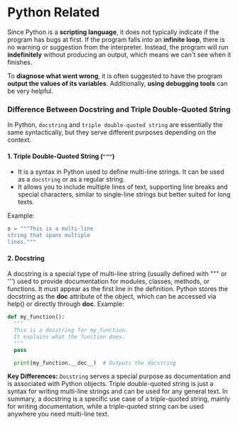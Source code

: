 # Python Related

Since Python is a **scripting language**, it does not typically indicate if the program has bugs at first. If the program falls into an **infinite loop**, there is no warning or suggestion from the interpreter. Instead, the program will run **indefinitely** without producing an output, which means we can't see when it finishes.

To **diagnose what went wrong**, it is often suggested to have the program **output the values of its variables**. Additionally, **using debugging tools** can be very helpful.

### Difference Between Docstring and Triple Double-Quoted String

In Python, `docstring` and `triple double-quoted string` are essentially the same syntactically, but they serve different purposes depending on the context.

#### 1. Triple Double-Quoted String (`"""`)
- It is a syntax in Python used to define multi-line strings. It can be used as a `docstring` or as a regular string.
- It allows you to include multiple lines of text, supporting line breaks and special characters, similar to single-line strings but better suited for long texts.

Example:
```python
s = """This is a multi-line
string that spans multiple
lines."""
```

#### 2. Docstring

A docstring is a special type of multi-line string (usually defined with """ or ''') used to provide documentation for modules, classes, methods, or functions. It must appear as the first line in the definition.
Python stores the docstring as the __doc__ attribute of the object, which can be accessed via help() or directly through __doc__.
Example:


```python
def my_function():
  """
  This is a docstring for my_function.
  It explains what the function does.
  """
  pass

  print(my_function.__doc__)  # Outputs the docstring
```

**Key Differences:**
`Docstring` serves a special purpose as documentation and is associated with Python objects.
Triple double-quoted string is just a syntax for writing multi-line strings and can be used for any general text.
In summary, a docstring is a specific use case of a triple-quoted string, mainly for writing documentation, while a triple-quoted string can be used anywhere you need multi-line text.
